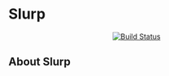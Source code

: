 <h1>Slurp</h1>

<p align="center">
<a href="https://travis-ci.org/FatSquirrel93/Slurp"><img src="https://travis-ci.org/FatSquirrel93/Slurp.svg" alt="Build Status"></a>
</p>

## About Slurp
